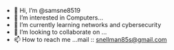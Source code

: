 - 👋 Hi, I’m @samsne8519
- 👀 I’m interested in Computers...
- 🌱 I’m currently learning networks and cybersecurity
- 💞️ I’m looking to collaborate on ...
- 📫 How to reach me ...mail :: snellman85s@gmail.com

<!---
samsne8519/samsne8519 is a ✨ special ✨ repository because its `README.md` (this file) appears on your GitHub profile.
You can click the Preview link to take a look at your changes.
--->
